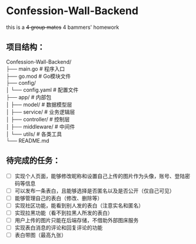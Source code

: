 # Confession-Wall-Backend <br>
this is a ~~4 group mates~~ 4 bammers' homework   <br>

## 项目结构： <br>

Confession-Wall-Backend/    <br>
├── main.go                 # 程序入口   <br>
├── go.mod                 # Go模块文件  <br>
├── config/                                <br>
│   └── config.yaml        # 配置文件   <br>
├── app/                   # 内部包  <br>
│   ├── model/             # 数据模型层  <br>
│   ├── service/           # 业务逻辑层  <br>
│   ├── controller/        # 控制层   <br>
│   ├── middleware/        # 中间件   <br>
│   └── utils/             # 各类工具   <br>
└── README.md                <br>

## 待完成的任务：
- [ ] 实现个人页面，能够修改昵称和设置自己上传的图片作为头像，账号、登陆密码等信息
- [ ] 可以发布一条表白，且能够选择是否匿名以及是否公开（仅自己可见）
- [ ] 能够管理自己的表白（修改、删除等）
- [ ] 实现社区功能，能看到别人发的表白（注意实名和匿名）
- [ ] 实现拉黑功能（看不到拉黑人所发的表白）
- [ ] 用户上传的图片只能在后端存储，不借助外部图床服务
- [ ] 实现表白消息的评论和回复评论的功能
- [ ] 表白带图（最高九张）
